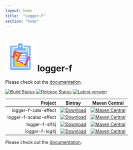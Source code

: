 ```yaml
---
layout: home
title:  "Logger-F"
section: "home"
---
```


# ![LoggerF Logo](img/logger-f-logo-96x96.png) logger-f

Please check out the [documentation](docs).

[![Build Status](https://github.com/Kevin-Lee/logger-f/workflows/Build%20All/badge.svg)](https://github.com/Kevin-Lee/logger-f/actions?workflow=Build+All)
[![Release Status](https://github.com/Kevin-Lee/logger-f/workflows/Release/badge.svg)](https://github.com/Kevin-Lee/logger-f/actions?workflow=Release)
[![Latest version](https://index.scala-lang.org/kevin-lee/logger-f/latest.svg)](https://index.scala-lang.org/kevin-lee/logger-f)

| Project | Bintray | Maven Central |
| ------: | ------- | ------------- |
| logger-f-cats-effect | [![Download](https://api.bintray.com/packages/kevinlee/maven/logger-f-cats-effect/images/download.svg)](https://bintray.com/kevinlee/maven/logger-f-cats-effect/_latestVersion) | [![Maven Central](https://maven-badges.herokuapp.com/maven-central/io.kevinlee/logger-f-cats-effect_2.13/badge.svg)](https://search.maven.org/artifact/io.kevinlee/logger-f-cats-effect_2.13) |
| logger-f-scalaz-effect | [![Download](https://api.bintray.com/packages/kevinlee/maven/logger-f-scalaz-effect/images/download.svg)](https://bintray.com/kevinlee/maven/logger-f-scalaz-effect/_latestVersion) | [![Maven Central](https://maven-badges.herokuapp.com/maven-central/io.kevinlee/logger-f-scalaz-effect_2.13/badge.svg)](https://search.maven.org/artifact/io.kevinlee/logger-f-scalaz-effect_2.13) |
| logger-f-slf4j | [![Download](https://api.bintray.com/packages/kevinlee/maven/logger-f-slf4j/images/download.svg)](https://bintray.com/kevinlee/maven/logger-f-slf4j/_latestVersion) | [![Maven Central](https://maven-badges.herokuapp.com/maven-central/io.kevinlee/logger-f-slf4j_2.13/badge.svg)](https://search.maven.org/artifact/io.kevinlee/logger-f-slf4j_2.13) |
| logger-f-log4j | [![Download](https://api.bintray.com/packages/kevinlee/maven/logger-f-log4j/images/download.svg)](https://bintray.com/kevinlee/maven/logger-f-log4j/_latestVersion) | [![Maven Central](https://maven-badges.herokuapp.com/maven-central/io.kevinlee/logger-f-log4j_2.13/badge.svg)](https://search.maven.org/artifact/io.kevinlee/logger-f-log4j_2.13) |

Please check out the [documentation](docs).
